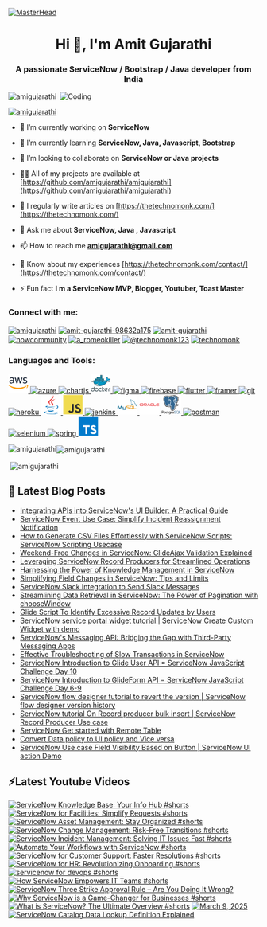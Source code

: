 
[![MasterHead](https://i.gifer.com/origin/22/22657b8a577f858827c5d46dac32cf53.gif)](https://amigujarathi.io)

<h1 align="center">Hi 👋, I'm Amit Gujarathi</h1>
<h3 align="center">A passionate ServiceNow / Bootstrap / Java developer from India</h3>
<img align="right" alt="Coding" width="400" src="https://cdn.filestackcontent.com/efbSR18hT5uRKuo0zoMA">

<p align="left"> <img src="https://komarev.com/ghpvc/?username=amigujarathi&label=Profile%20views&color=0e75b6&style=flat" alt="amigujarathi" /> </p>

<p align="left"> <a href="https://twitter.com/amigujarathi" target="blank"><img src="https://img.shields.io/twitter/follow/amigujarathi?logo=twitter&style=for-the-badge" alt="amigujarathi" /></a> </p>

- 🔭 I’m currently working on **ServiceNow**

- 🌱 I’m currently learning **ServiceNow, Java, Javascript, Bootstrap**

- 👯 I’m looking to collaborate on **ServiceNow or Java projects**

- 👨‍💻 All of my projects are available at [https://github.com/amigujarathi/amigujarathi](https://github.com/amigujarathi/amigujarathi)

- 📝 I regularly write articles on [https://thetechnomonk.com/](https://thetechnomonk.com/)

- 💬 Ask me about **ServiceNow, Java , Javascript**

- 📫 How to reach me **amigujarathi@gmail.com**

- 📄 Know about my experiences [https://thetechnomonk.com/contact/](https://thetechnomonk.com/contact/)

- ⚡ Fun fact **I m a ServiceNow MVP, Blogger, Youtuber, Toast Master**

<h3 align="left">Connect with me:</h3>
<p align="left">
<a href="https://twitter.com/amigujarathi" target="blank"><img align="center" src="https://raw.githubusercontent.com/rahuldkjain/github-profile-readme-generator/master/src/images/icons/Social/twitter.svg" alt="amigujarathi" height="30" width="40" /></a>
<a href="https://linkedin.com/in/amit-gujarathi-98632a175" target="blank"><img align="center" src="https://raw.githubusercontent.com/rahuldkjain/github-profile-readme-generator/master/src/images/icons/Social/linked-in-alt.svg" alt="amit-gujarathi-98632a175" height="30" width="40" /></a>
<a href="https://stackoverflow.com/users/amit-gujarathi" target="blank"><img align="center" src="https://raw.githubusercontent.com/rahuldkjain/github-profile-readme-generator/master/src/images/icons/Social/stack-overflow.svg" alt="amit-gujarathi" height="30" width="40" /></a>
<a href="https://www.servicenow.com/community/user/viewprofilepage/user-id/265565" target="blank"><img align="center" src="https://raw.githubusercontent.com/rahuldkjain/github-profile-readme-generator/master/src/images/icons/Social/codesandbox.svg" alt="nowcommunity" height="30" width="40" /></a>
<a href="https://instagram.com/a_romeokiller" target="blank"><img align="center" src="https://raw.githubusercontent.com/rahuldkjain/github-profile-readme-generator/master/src/images/icons/Social/instagram.svg" alt="a_romeokiller" height="30" width="40" /></a>
<a href="https://medium.com/@technomonk123" target="blank"><img align="center" src="https://raw.githubusercontent.com/rahuldkjain/github-profile-readme-generator/master/src/images/icons/Social/medium.svg" alt="@technomonk123" height="30" width="40" /></a>
<a href="https://www.youtube.com/c/technomonk" target="blank"><img align="center" src="https://raw.githubusercontent.com/rahuldkjain/github-profile-readme-generator/master/src/images/icons/Social/youtube.svg" alt="technomonk" height="30" width="40" /></a>
</p>

<h3 align="left">Languages and Tools:</h3>
<p align="left"> <a href="https://aws.amazon.com" target="_blank" rel="noreferrer"> <img src="https://raw.githubusercontent.com/devicons/devicon/master/icons/amazonwebservices/amazonwebservices-original-wordmark.svg" alt="aws" width="40" height="40"/> </a> <a href="https://azure.microsoft.com/en-in/" target="_blank" rel="noreferrer"> <img src="https://www.vectorlogo.zone/logos/microsoft_azure/microsoft_azure-icon.svg" alt="azure" width="40" height="40"/> </a> <a href="https://www.chartjs.org" target="_blank" rel="noreferrer"> <img src="https://www.chartjs.org/media/logo-title.svg" alt="chartjs" width="40" height="40"/> </a> <a href="https://www.docker.com/" target="_blank" rel="noreferrer"> <img src="https://raw.githubusercontent.com/devicons/devicon/master/icons/docker/docker-original-wordmark.svg" alt="docker" width="40" height="40"/> </a> <a href="https://www.figma.com/" target="_blank" rel="noreferrer"> <img src="https://www.vectorlogo.zone/logos/figma/figma-icon.svg" alt="figma" width="40" height="40"/> </a> <a href="https://firebase.google.com/" target="_blank" rel="noreferrer"> <img src="https://www.vectorlogo.zone/logos/firebase/firebase-icon.svg" alt="firebase" width="40" height="40"/> </a> <a href="https://flutter.dev" target="_blank" rel="noreferrer"> <img src="https://www.vectorlogo.zone/logos/flutterio/flutterio-icon.svg" alt="flutter" width="40" height="40"/> </a> <a href="https://www.framer.com/" target="_blank" rel="noreferrer"> <img src="https://www.vectorlogo.zone/logos/framer/framer-icon.svg" alt="framer" width="40" height="40"/> </a> <a href="https://git-scm.com/" target="_blank" rel="noreferrer"> <img src="https://www.vectorlogo.zone/logos/git-scm/git-scm-icon.svg" alt="git" width="40" height="40"/> </a> <a href="https://heroku.com" target="_blank" rel="noreferrer"> <img src="https://www.vectorlogo.zone/logos/heroku/heroku-icon.svg" alt="heroku" width="40" height="40"/> </a> <a href="https://www.java.com" target="_blank" rel="noreferrer"> <img src="https://raw.githubusercontent.com/devicons/devicon/master/icons/java/java-original.svg" alt="java" width="40" height="40"/> </a> <a href="https://developer.mozilla.org/en-US/docs/Web/JavaScript" target="_blank" rel="noreferrer"> <img src="https://raw.githubusercontent.com/devicons/devicon/master/icons/javascript/javascript-original.svg" alt="javascript" width="40" height="40"/> </a> <a href="https://www.jenkins.io" target="_blank" rel="noreferrer"> <img src="https://www.vectorlogo.zone/logos/jenkins/jenkins-icon.svg" alt="jenkins" width="40" height="40"/> </a> <a href="https://www.mysql.com/" target="_blank" rel="noreferrer"> <img src="https://raw.githubusercontent.com/devicons/devicon/master/icons/mysql/mysql-original-wordmark.svg" alt="mysql" width="40" height="40"/> </a> <a href="https://www.oracle.com/" target="_blank" rel="noreferrer"> <img src="https://raw.githubusercontent.com/devicons/devicon/master/icons/oracle/oracle-original.svg" alt="oracle" width="40" height="40"/> </a> <a href="https://www.postgresql.org" target="_blank" rel="noreferrer"> <img src="https://raw.githubusercontent.com/devicons/devicon/master/icons/postgresql/postgresql-original-wordmark.svg" alt="postgresql" width="40" height="40"/> </a> <a href="https://postman.com" target="_blank" rel="noreferrer"> <img src="https://www.vectorlogo.zone/logos/getpostman/getpostman-icon.svg" alt="postman" width="40" height="40"/> </a> <a href="https://www.selenium.dev" target="_blank" rel="noreferrer"> <img src="https://raw.githubusercontent.com/detain/svg-logos/780f25886640cef088af994181646db2f6b1a3f8/svg/selenium-logo.svg" alt="selenium" width="40" height="40"/> </a> <a href="https://spring.io/" target="_blank" rel="noreferrer"> <img src="https://www.vectorlogo.zone/logos/springio/springio-icon.svg" alt="spring" width="40" height="40"/> </a> <a href="https://www.typescriptlang.org/" target="_blank" rel="noreferrer"> <img src="https://raw.githubusercontent.com/devicons/devicon/master/icons/typescript/typescript-original.svg" alt="typescript" width="40" height="40"/> </a> </p>



<p><img align="left" src="https://github-readme-stats.vercel.app/api/top-langs?username=amigujarathi&show_icons=true&locale=en&layout=compact" alt="amigujarathi" /></p>
<p><img align="center" src="https://github-readme-streak-stats.herokuapp.com/?user=amigujarathi&" alt="amigujarathi" /></p>
<p>&nbsp;<img align="center" src="https://github-readme-stats.vercel.app/api?username=amigujarathi&show_icons=true&locale=en" alt="amigujarathi" /></p>


## 📕 Latest Blog Posts
<!-- BLOG-POST-LIST:START -->
- [Integrating APIs into ServiceNow&#39;s UI Builder: A Practical Guide](https://www.servicenow.com/community/next-experience-articles/integrating-apis-into-servicenow-s-ui-builder-a-practical-guide/ta-p/2974286)
- [ServiceNow Event Use Case: Simplify Incident Reassignment Notification](https://www.servicenow.com/community/now-platform-articles/servicenow-event-use-case-simplify-incident-reassignment/ta-p/2930690)
- [How to Generate CSV Files Effortlessly with ServiceNow Scripts: ServiceNow Scripting Usecase](https://www.servicenow.com/community/now-platform-articles/how-to-generate-csv-files-effortlessly-with-servicenow-scripts/ta-p/2926344)
- [Weekend-Free Changes in ServiceNow: GlideAjax Validation Explained](https://www.servicenow.com/community/itsm-articles/weekend-free-changes-in-servicenow-glideajax-validation/ta-p/2890616)
- [Leveraging ServiceNow Record Producers for Streamlined Operations](https://www.servicenow.com/community/itsm-articles/leveraging-servicenow-record-producers-for-streamlined/ta-p/2877121)
- [Harnessing the Power of Knowledge Management in ServiceNow](https://www.servicenow.com/community/itsm-articles/harnessing-the-power-of-knowledge-management-in-servicenow/ta-p/2858772)
- [Simplifying Field Changes in ServiceNow: Tips and Limits](https://www.servicenow.com/community/developer-articles/simplifying-field-changes-in-servicenow-tips-and-limits/ta-p/2855767)
- [ServiceNow Slack Integration to Send Slack Messages](https://www.servicenow.com/community/developer-articles/servicenow-slack-integration-to-send-slack-messages/ta-p/2837954)
- [Streamlining Data Retrieval in ServiceNow: The Power of Pagination with chooseWindow](https://www.servicenow.com/community/developer-articles/streamlining-data-retrieval-in-servicenow-the-power-of/ta-p/2827351)
- [Glide Script To Identify Excessive Record Updates by Users](https://www.servicenow.com/community/developer-articles/glide-script-to-identify-excessive-record-updates-by-users/ta-p/2827660)
- [ServiceNow service portal widget tutorial | ServiceNow Create Custom Widget with demo](https://www.servicenow.com/community/developer-articles/servicenow-service-portal-widget-tutorial-servicenow-create/ta-p/2373674)
- [ServiceNow&#39;s Messaging API: Bridging the Gap with Third-Party Messaging Apps](https://www.servicenow.com/community/developer-articles/servicenow-s-messaging-api-bridging-the-gap-with-third-party/ta-p/2670861)
- [Effective Troubleshooting of Slow Transactions in ServiceNow](https://www.servicenow.com/community/developer-articles/effective-troubleshooting-of-slow-transactions-in-servicenow/ta-p/2748206)
- [ServiceNow Introduction to Glide User API = ServiceNow JavaScript Challenge Day 10](https://www.servicenow.com/community/developer-articles/servicenow-introduction-to-glide-user-api-servicenow-javascript/ta-p/2388703)
- [ServiceNow Introduction to GlideForm API = ServiceNow JavaScript Challenge Day 6-9](https://www.servicenow.com/community/developer-articles/servicenow-introduction-to-glideform-api-servicenow-javascript/ta-p/2388700)
- [ServiceNow flow designer tutorial to revert the version | ServiceNow flow designer version history](https://www.servicenow.com/community/developer-articles/servicenow-flow-designer-tutorial-to-revert-the-version/ta-p/2373668)
- [ServiceNow tutorial On Record producer bulk insert | ServiceNow Record Producer Use case](https://www.servicenow.com/community/developer-articles/servicenow-tutorial-on-record-producer-bulk-insert-servicenow/ta-p/2373662)
- [ServiceNow Get started with Remote Table](https://www.servicenow.com/community/developer-articles/servicenow-get-started-with-remote-table/ta-p/2373659)
- [Convert Data policy to UI policy and Vice versa](https://www.servicenow.com/community/developer-articles/convert-data-policy-to-ui-policy-and-vice-versa/ta-p/2367689)
- [ServiceNow Use case Field Visibility Based on Button | ServiceNow UI action Demo](https://www.servicenow.com/community/developer-articles/servicenow-use-case-field-visibility-based-on-button-servicenow/ta-p/2362758)
<!-- BLOG-POST-LIST:END -->


## ⚡Latest Youtube Videos

<!-- BEGIN YOUTUBE-CARDS -->
[![ServiceNow Knowledge Base: Your Info Hub #shorts](https://ytcards.demolab.com/?id=PO4yzAf3D9c&title=ServiceNow+Knowledge+Base%3A+Your+Info+Hub+%23shorts&lang=en&timestamp=1742409032&background_color=%230d1117&title_color=%23ffffff&stats_color=%23dedede&max_title_lines=1&width=250&border_radius=5 "ServiceNow Knowledge Base: Your Info Hub #shorts")](https://www.youtube.com/watch?v=PO4yzAf3D9c)
[![ServiceNow for Facilities: Simplify Requests #shorts](https://ytcards.demolab.com/?id=A6wVj2MPhKc&title=ServiceNow+for+Facilities%3A+Simplify+Requests+%23shorts&lang=en&timestamp=1742322610&background_color=%230d1117&title_color=%23ffffff&stats_color=%23dedede&max_title_lines=1&width=250&border_radius=5 "ServiceNow for Facilities: Simplify Requests #shorts")](https://www.youtube.com/watch?v=A6wVj2MPhKc)
[![ServiceNow Asset Management: Stay Organized #shorts](https://ytcards.demolab.com/?id=R02oMx3aG08&title=ServiceNow+Asset+Management%3A+Stay+Organized+%23shorts&lang=en&timestamp=1742236230&background_color=%230d1117&title_color=%23ffffff&stats_color=%23dedede&max_title_lines=1&width=250&border_radius=5 "ServiceNow Asset Management: Stay Organized #shorts")](https://www.youtube.com/watch?v=R02oMx3aG08)
[![ServiceNow Change Management: Risk-Free Transitions #shorts](https://ytcards.demolab.com/?id=cqEz6lo1PYQ&title=ServiceNow+Change+Management%3A+Risk-Free+Transitions+%23shorts&lang=en&timestamp=1742149837&background_color=%230d1117&title_color=%23ffffff&stats_color=%23dedede&max_title_lines=1&width=250&border_radius=5 "ServiceNow Change Management: Risk-Free Transitions #shorts")](https://www.youtube.com/watch?v=cqEz6lo1PYQ)
[![ServiceNow Incident Management: Solving IT Issues Fast #shorts](https://ytcards.demolab.com/?id=u7OU0K5RNCI&title=ServiceNow+Incident+Management%3A+Solving+IT+Issues+Fast+%23shorts&lang=en&timestamp=1742063444&background_color=%230d1117&title_color=%23ffffff&stats_color=%23dedede&max_title_lines=1&width=250&border_radius=5 "ServiceNow Incident Management: Solving IT Issues Fast #shorts")](https://www.youtube.com/watch?v=u7OU0K5RNCI)
[![Automate Your Workflows with ServiceNow #shorts](https://ytcards.demolab.com/?id=573dwEnZpMo&title=Automate+Your+Workflows+with+ServiceNow+%23shorts&lang=en&timestamp=1741977008&background_color=%230d1117&title_color=%23ffffff&stats_color=%23dedede&max_title_lines=1&width=250&border_radius=5 "Automate Your Workflows with ServiceNow #shorts")](https://www.youtube.com/watch?v=573dwEnZpMo)
[![ServiceNow for Customer Support: Faster Resolutions #shorts](https://ytcards.demolab.com/?id=i8Mcm1w649M&title=ServiceNow+for+Customer+Support%3A+Faster+Resolutions+%23shorts&lang=en&timestamp=1741890639&background_color=%230d1117&title_color=%23ffffff&stats_color=%23dedede&max_title_lines=1&width=250&border_radius=5 "ServiceNow for Customer Support: Faster Resolutions #shorts")](https://www.youtube.com/watch?v=i8Mcm1w649M)
[![ServiceNow for HR: Revolutionizing Onboarding #shorts](https://ytcards.demolab.com/?id=HDXoSbnDqa8&title=ServiceNow+for+HR%3A+Revolutionizing+Onboarding+%23shorts&lang=en&timestamp=1741804224&background_color=%230d1117&title_color=%23ffffff&stats_color=%23dedede&max_title_lines=1&width=250&border_radius=5 "ServiceNow for HR: Revolutionizing Onboarding #shorts")](https://www.youtube.com/watch?v=HDXoSbnDqa8)
[![servicenow for devops #shorts](https://ytcards.demolab.com/?id=Xb6ENQEo0v0&title=servicenow+for+devops+%23shorts&lang=en&timestamp=1741753825&background_color=%230d1117&title_color=%23ffffff&stats_color=%23dedede&max_title_lines=1&width=250&border_radius=5 "servicenow for devops #shorts")](https://www.youtube.com/watch?v=Xb6ENQEo0v0)
[![How ServiceNow Empowers IT Teams #shorts](https://ytcards.demolab.com/?id=iChfe0VSp9o&title=How+ServiceNow+Empowers+IT+Teams+%23shorts&lang=en&timestamp=1741717837&background_color=%230d1117&title_color=%23ffffff&stats_color=%23dedede&max_title_lines=1&width=250&border_radius=5 "How ServiceNow Empowers IT Teams #shorts")](https://www.youtube.com/watch?v=iChfe0VSp9o)
[![ServiceNow Three Strike Approval Rule – Are You Doing It Wrong?](https://ytcards.demolab.com/?id=uZ38ye-Rl-k&title=ServiceNow+Three+Strike+Approval+Rule+%E2%80%93+Are+You+Doing+It+Wrong%3F&lang=en&timestamp=1741703406&background_color=%230d1117&title_color=%23ffffff&stats_color=%23dedede&max_title_lines=1&width=250&border_radius=5 "ServiceNow Three Strike Approval Rule – Are You Doing It Wrong?")](https://www.youtube.com/watch?v=uZ38ye-Rl-k)
[![Why ServiceNow is a Game-Changer for Businesses #shorts](https://ytcards.demolab.com/?id=jtZXZrVMM-M&title=Why+ServiceNow+is+a+Game-Changer+for+Businesses+%23shorts&lang=en&timestamp=1741631437&background_color=%230d1117&title_color=%23ffffff&stats_color=%23dedede&max_title_lines=1&width=250&border_radius=5 "Why ServiceNow is a Game-Changer for Businesses #shorts")](https://www.youtube.com/watch?v=jtZXZrVMM-M)
[![What is ServiceNow? The Ultimate Overview #shorts](https://ytcards.demolab.com/?id=EE4GWBMf8Z0&title=What+is+ServiceNow%3F+The+Ultimate+Overview+%23shorts&lang=en&timestamp=1741545015&background_color=%230d1117&title_color=%23ffffff&stats_color=%23dedede&max_title_lines=1&width=250&border_radius=5 "What is ServiceNow? The Ultimate Overview #shorts")](https://www.youtube.com/watch?v=EE4GWBMf8Z0)
[![March 9, 2025](https://ytcards.demolab.com/?id=740yLKDAhmY&title=March+9%2C+2025&lang=en&timestamp=1741510616&background_color=%230d1117&title_color=%23ffffff&stats_color=%23dedede&max_title_lines=1&width=250&border_radius=5 "March 9, 2025")](https://www.youtube.com/watch?v=740yLKDAhmY)
[![ServiceNow Catalog Data Lookup Definition Explained](https://ytcards.demolab.com/?id=DDQlJteNxhI&title=ServiceNow+Catalog+Data+Lookup+Definition+Explained&lang=en&timestamp=1741098606&background_color=%230d1117&title_color=%23ffffff&stats_color=%23dedede&max_title_lines=1&width=250&border_radius=5 "ServiceNow Catalog Data Lookup Definition Explained")](https://www.youtube.com/watch?v=DDQlJteNxhI)
<!-- END YOUTUBE-CARDS -->

